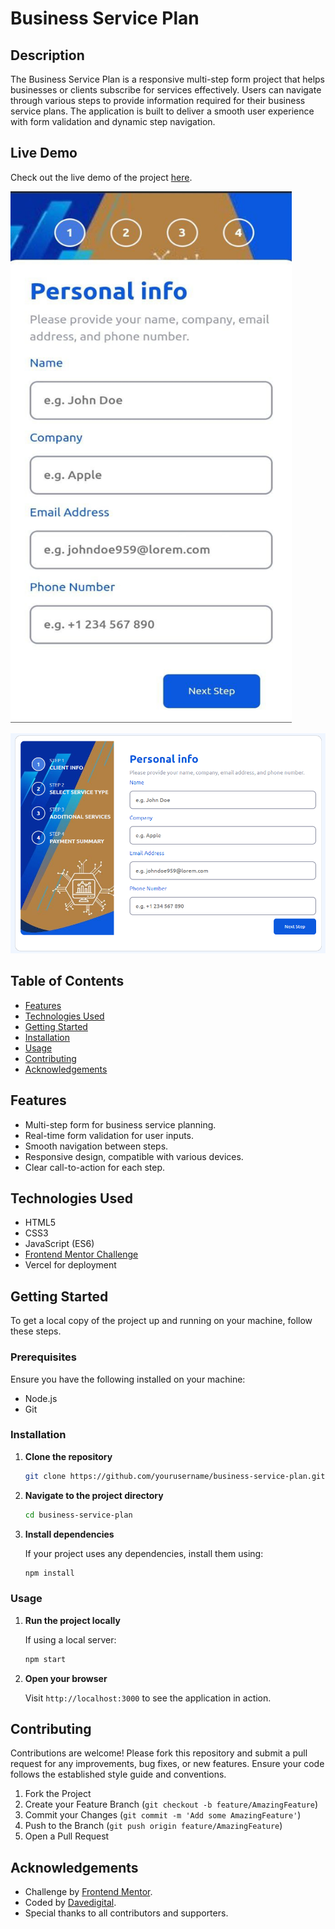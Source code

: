 # Business Service Plan

## Description

The Business Service Plan is a responsive multi-step form project that helps businesses or clients subscribe for services effectively. Users can navigate through various steps to provide information required for their business service plans. The application is built to deliver a smooth user experience with form validation and dynamic step navigation.

## Live Demo

Check out the live demo of the project [here](https://business-serive-plan.vercel.app/).

<img src="design/mobile-view.jpg" alt="Mobile view of the Business Service Plan" width="450" height="850">

![Desktop view of the Business Service Plan](design/desktop-view.png)

## Table of Contents

- [Features](#features)
- [Technologies Used](#technologies-used)
- [Getting Started](#getting-started)
- [Installation](#installation)
- [Usage](#usage)
- [Contributing](#contributing)
- [Acknowledgements](#acknowledgements)

## Features

- Multi-step form for business service planning.
- Real-time form validation for user inputs.
- Smooth navigation between steps.
- Responsive design, compatible with various devices.
- Clear call-to-action for each step.

## Technologies Used

- HTML5
- CSS3
- JavaScript (ES6)
- [Frontend Mentor Challenge](https://www.frontendmentor.io/)
- Vercel for deployment

## Getting Started

To get a local copy of the project up and running on your machine, follow these steps.

### Prerequisites

Ensure you have the following installed on your machine:

- Node.js
- Git

### Installation

1. **Clone the repository**

   ```bash
   git clone https://github.com/yourusername/business-service-plan.git
   ```

2. **Navigate to the project directory**

   ```bash
   cd business-service-plan
   ```

3. **Install dependencies**

   If your project uses any dependencies, install them using:

   ```bash
   npm install
   ```

### Usage

1. **Run the project locally**

   If using a local server:

   ```bash
   npm start
   ```

2. **Open your browser**

   Visit `http://localhost:3000` to see the application in action.

## Contributing

Contributions are welcome! Please fork this repository and submit a pull request for any improvements, bug fixes, or new features. Ensure your code follows the established style guide and conventions.

1. Fork the Project
2. Create your Feature Branch (`git checkout -b feature/AmazingFeature`)
3. Commit your Changes (`git commit -m 'Add some AmazingFeature'`)
4. Push to the Branch (`git push origin feature/AmazingFeature`)
5. Open a Pull Request

## Acknowledgements

- Challenge by [Frontend Mentor](https://www.frontendmentor.io?ref=challenge).
- Coded by [Davedigital](#).
- Special thanks to all contributors and supporters.